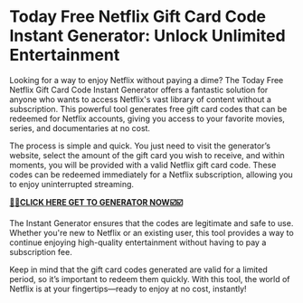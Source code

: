 # Today Free Netflix Gift Card Code Instant Generator: Unlock Unlimited Entertainment

Looking for a way to enjoy Netflix without paying a dime? The Today Free Netflix Gift Card Code Instant Generator offers a fantastic solution for anyone who wants to access Netflix's vast library of content without a subscription. This powerful tool generates free gift card codes that can be redeemed for Netflix accounts, giving you access to your favorite movies, series, and documentaries at no cost.

The process is simple and quick. You just need to visit the generator’s website, select the amount of the gift card you wish to receive, and within moments, you will be provided with a valid Netflix gift card code. These codes can be redeemed immediately for a Netflix subscription, allowing you to enjoy uninterrupted streaming.

[**🎯🎯CLICK HERE GET TO GENERATOR NOW☑️☑️**](https://free-tools.raj-solution.com/958f890)

The Instant Generator ensures that the codes are legitimate and safe to use. Whether you're new to Netflix or an existing user, this tool provides a way to continue enjoying high-quality entertainment without having to pay a subscription fee.

Keep in mind that the gift card codes generated are valid for a limited period, so it’s important to redeem them quickly. With this tool, the world of Netflix is at your fingertips—ready to enjoy at no cost, instantly!

